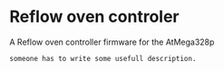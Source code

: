 Reflow oven controler
======================

A Reflow oven controller firmware for the AtMega328p

    someone has to write some usefull description.